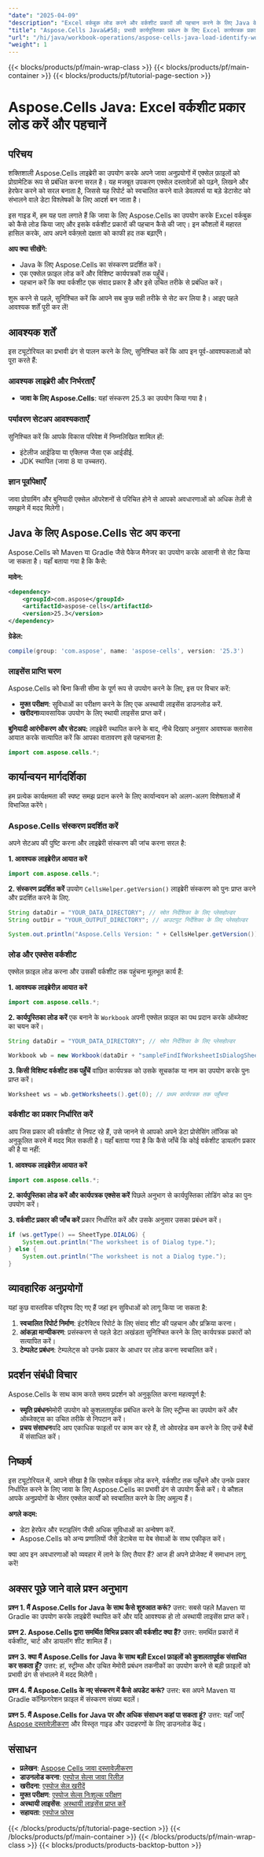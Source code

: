 ```yaml
---
"date": "2025-04-09"
"description": "Excel वर्कबुक लोड करने और वर्कशीट प्रकारों की पहचान करने के लिए Java के लिए Aspose.Cells का उपयोग करना सीखें। इस व्यापक गाइड के साथ वर्कबुक संचालन में महारत हासिल करें।"
"title": "Aspose.Cells Java&#58; प्रभावी कार्यपुस्तिका प्रबंधन के लिए Excel कार्यपत्रक प्रकारों को लोड और पहचानें"
"url": "/hi/java/workbook-operations/aspose-cells-java-load-identify-worksheet-types/"
"weight": 1
---
```


{{< blocks/products/pf/main-wrap-class >}}
{{< blocks/products/pf/main-container >}}
{{< blocks/products/pf/tutorial-page-section >}}


# Aspose.Cells Java: Excel वर्कशीट प्रकार लोड करें और पहचानें

## परिचय

शक्तिशाली Aspose.Cells लाइब्रेरी का उपयोग करके अपने जावा अनुप्रयोगों में एक्सेल फ़ाइलों को प्रोग्रामेटिक रूप से प्रबंधित करना सरल है। यह मजबूत उपकरण एक्सेल दस्तावेज़ों को पढ़ने, लिखने और हेरफेर करने को सरल बनाता है, जिससे यह रिपोर्ट को स्वचालित करने वाले डेवलपर्स या बड़े डेटासेट को संभालने वाले डेटा विश्लेषकों के लिए आदर्श बन जाता है।

इस गाइड में, हम यह पता लगाते हैं कि जावा के लिए Aspose.Cells का उपयोग करके Excel वर्कबुक को कैसे लोड किया जाए और इसके वर्कशीट प्रकारों की पहचान कैसे की जाए। इन कौशलों में महारत हासिल करके, आप अपने वर्कफ़्लो दक्षता को काफी हद तक बढ़ाएँगे।

**आप क्या सीखेंगे:**
- Java के लिए Aspose.Cells का संस्करण प्रदर्शित करें।
- एक एक्सेल फ़ाइल लोड करें और विशिष्ट कार्यपत्रकों तक पहुँचें।
- पहचान करें कि क्या वर्कशीट एक संवाद प्रकार है और इसे उचित तरीके से प्रबंधित करें।

शुरू करने से पहले, सुनिश्चित करें कि आपने सब कुछ सही तरीके से सेट कर लिया है। आइए पहले आवश्यक शर्तें पूरी कर लें!

## आवश्यक शर्तें

इस ट्यूटोरियल का प्रभावी ढंग से पालन करने के लिए, सुनिश्चित करें कि आप इन पूर्व-आवश्यकताओं को पूरा करते हैं:

### आवश्यक लाइब्रेरी और निर्भरताएँ
- **जावा के लिए Aspose.Cells**: यहां संस्करण 25.3 का उपयोग किया गया है।

### पर्यावरण सेटअप आवश्यकताएँ
सुनिश्चित करें कि आपके विकास परिवेश में निम्नलिखित शामिल हों:
- इंटेलीज आईडिया या एक्लिप्स जैसा एक आईडीई.
- JDK स्थापित (जावा 8 या उच्चतर).

### ज्ञान पूर्वापेक्षाएँ
जावा प्रोग्रामिंग और बुनियादी एक्सेल ऑपरेशनों से परिचित होने से आपको अवधारणाओं को अधिक तेज़ी से समझने में मदद मिलेगी।

## Java के लिए Aspose.Cells सेट अप करना

Aspose.Cells को Maven या Gradle जैसे पैकेज मैनेजर का उपयोग करके आसानी से सेट किया जा सकता है। यहाँ बताया गया है कि कैसे:

**मावेन:**
```xml
<dependency>
    <groupId>com.aspose</groupId>
    <artifactId>aspose-cells</artifactId>
    <version>25.3</version>
</dependency>
```

**ग्रेडेल:**
```gradle
compile(group: 'com.aspose', name: 'aspose-cells', version: '25.3')
```

### लाइसेंस प्राप्ति चरण
Aspose.Cells को बिना किसी सीमा के पूर्ण रूप से उपयोग करने के लिए, इस पर विचार करें:
- **मुफ्त परीक्षण**: सुविधाओं का परीक्षण करने के लिए एक अस्थायी लाइसेंस डाउनलोड करें.
- **खरीदना**व्यावसायिक उपयोग के लिए स्थायी लाइसेंस प्राप्त करें।

**बुनियादी आरंभीकरण और सेटअप:**
लाइब्रेरी स्थापित करने के बाद, नीचे दिखाए अनुसार आवश्यक क्लासेस आयात करके सत्यापित करें कि आपका वातावरण इसे पहचानता है:

```java
import com.aspose.cells.*;
```

## कार्यान्वयन मार्गदर्शिका

हम प्रत्येक कार्यक्षमता की स्पष्ट समझ प्रदान करने के लिए कार्यान्वयन को अलग-अलग विशेषताओं में विभाजित करेंगे।

### Aspose.Cells संस्करण प्रदर्शित करें

अपने सेटअप की पुष्टि करना और लाइब्रेरी संस्करण की जांच करना सरल है:

**1. आवश्यक लाइब्रेरीज़ आयात करें**
```java
import com.aspose.cells.*;
```

**2. संस्करण प्रदर्शित करें**
उपयोग `CellsHelper.getVersion()` लाइब्रेरी संस्करण को पुनः प्राप्त करने और प्रदर्शित करने के लिए.

```java
String dataDir = "YOUR_DATA_DIRECTORY"; // स्रोत निर्देशिका के लिए प्लेसहोल्डर
String outDir = "YOUR_OUTPUT_DIRECTORY"; // आउटपुट निर्देशिका के लिए प्लेसहोल्डर

System.out.println("Aspose.Cells Version: " + CellsHelper.getVersion());
```

### लोड और एक्सेस वर्कशीट

एक्सेल फ़ाइल लोड करना और उसकी वर्कशीट तक पहुंचना मूलभूत कार्य हैं:

**1. आवश्यक लाइब्रेरीज़ आयात करें**
```java
import com.aspose.cells.*;
```

**2. कार्यपुस्तिका लोड करें**
एक बनाने के `Workbook` अपनी एक्सेल फ़ाइल का पथ प्रदान करके ऑब्जेक्ट का चयन करें।

```java
String dataDir = "YOUR_DATA_DIRECTORY"; // स्रोत निर्देशिका के लिए प्लेसहोल्डर

Workbook wb = new Workbook(dataDir + "sampleFindIfWorksheetIsDialogSheet.xlsx");
```

**3. किसी विशिष्ट वर्कशीट तक पहुँचें**
वांछित कार्यपत्रक को उसके सूचकांक या नाम का उपयोग करके पुनः प्राप्त करें।

```java
Worksheet ws = wb.getWorksheets().get(0); // प्रथम कार्यपत्रक तक पहुँचना
```

### वर्कशीट का प्रकार निर्धारित करें

आप जिस प्रकार की वर्कशीट से निपट रहे हैं, उसे जानने से आपको अपने डेटा प्रोसेसिंग लॉजिक को अनुकूलित करने में मदद मिल सकती है। यहाँ बताया गया है कि कैसे जाँचें कि कोई वर्कशीट डायलॉग प्रकार की है या नहीं:

**1. आवश्यक लाइब्रेरीज़ आयात करें**
```java
import com.aspose.cells.*;
```

**2. कार्यपुस्तिका लोड करें और कार्यपत्रक एक्सेस करें**
पिछले अनुभाग से कार्यपुस्तिका लोडिंग कोड का पुनः उपयोग करें।

**3. वर्कशीट प्रकार की जाँच करें**
प्रकार निर्धारित करें और उसके अनुसार उसका प्रबंधन करें।

```java
if (ws.getType() == SheetType.DIALOG) {
    System.out.println("The worksheet is of Dialog type.");
} else {
    System.out.println("The worksheet is not a Dialog type.");
}
```

## व्यावहारिक अनुप्रयोगों

यहां कुछ वास्तविक परिदृश्य दिए गए हैं जहां इन सुविधाओं को लागू किया जा सकता है:

1. **स्वचालित रिपोर्ट निर्माण**: इंटरैक्टिव रिपोर्ट के लिए संवाद शीट की पहचान और प्रक्रिया करना।
2. **आंकड़ा मान्यीकरण**: प्रसंस्करण से पहले डेटा अखंडता सुनिश्चित करने के लिए कार्यपत्रक प्रकारों को सत्यापित करें।
3. **टेम्पलेट प्रबंधन**: टेम्पलेट्स को उनके प्रकार के आधार पर लोड करना स्वचालित करें।

## प्रदर्शन संबंधी विचार

Aspose.Cells के साथ काम करते समय प्रदर्शन को अनुकूलित करना महत्वपूर्ण है:
- **स्मृति प्रबंधन**मेमोरी उपयोग को कुशलतापूर्वक प्रबंधित करने के लिए स्ट्रीम्स का उपयोग करें और ऑब्जेक्ट्स का उचित तरीके से निपटान करें।
- **प्रचय संसाधन**यदि आप एकाधिक फाइलों पर काम कर रहे हैं, तो ओवरहेड कम करने के लिए उन्हें बैचों में संसाधित करें।

## निष्कर्ष

इस ट्यूटोरियल में, आपने सीखा है कि एक्सेल वर्कबुक लोड करने, वर्कशीट तक पहुँचने और उनके प्रकार निर्धारित करने के लिए जावा के लिए Aspose.Cells का प्रभावी ढंग से उपयोग कैसे करें। ये कौशल आपके अनुप्रयोगों के भीतर एक्सेल कार्यों को स्वचालित करने के लिए अमूल्य हैं।

**अगले कदम:**
- डेटा हेरफेर और स्टाइलिंग जैसी अधिक सुविधाओं का अन्वेषण करें.
- Aspose.Cells को अन्य प्रणालियों जैसे डेटाबेस या वेब सेवाओं के साथ एकीकृत करें।

क्या आप इन अवधारणाओं को व्यवहार में लाने के लिए तैयार हैं? आज ही अपने प्रोजेक्ट में समाधान लागू करें!

## अक्सर पूछे जाने वाले प्रश्न अनुभाग

**प्रश्न 1. मैं Aspose.Cells for Java के साथ कैसे शुरुआत करूं?**
उत्तर: सबसे पहले Maven या Gradle का उपयोग करके लाइब्रेरी स्थापित करें और यदि आवश्यक हो तो अस्थायी लाइसेंस प्राप्त करें।

**प्रश्न 2. Aspose.Cells द्वारा समर्थित विभिन्न प्रकार की वर्कशीट क्या हैं?**
उत्तर: समर्थित प्रकारों में वर्कशीट, चार्ट और डायलॉग शीट शामिल हैं।

**प्रश्न 3. क्या मैं Aspose.Cells for Java के साथ बड़ी Excel फ़ाइलों को कुशलतापूर्वक संसाधित कर सकता हूँ?**
उत्तर: हां, स्ट्रीम्स और उचित मेमोरी प्रबंधन तकनीकों का उपयोग करने से बड़ी फ़ाइलों को प्रभावी ढंग से संभालने में मदद मिलेगी।

**प्रश्न 4. मैं Aspose.Cells के नए संस्करण में कैसे अपडेट करूं?**
उत्तर: बस अपने Maven या Gradle कॉन्फ़िगरेशन फ़ाइल में संस्करण संख्या बदलें।

**प्रश्न 5. मैं Aspose.Cells for Java पर और अधिक संसाधन कहां पा सकता हूं?**
उत्तर: यहाँ जाएँ [Aspose दस्तावेज़ीकरण](https://reference.aspose.com/cells/java/) और विस्तृत गाइड और उदाहरणों के लिए डाउनलोड केंद्र।

## संसाधन
- **प्रलेखन**: [Aspose Cells जावा दस्तावेज़ीकरण](https://reference.aspose.com/cells/java/)
- **डाउनलोड करना**: [एस्पोज सेल्स जावा रिलीज़](https://releases.aspose.com/cells/java/)
- **खरीदना**: [एस्पोज सेल खरीदें](https://purchase.aspose.com/buy)
- **मुफ्त परीक्षण**: [एस्पोज सेल्स निःशुल्क परीक्षण](https://releases.aspose.com/cells/java/)
- **अस्थायी लाइसेंस**: [अस्थायी लाइसेंस प्राप्त करें](https://purchase.aspose.com/temporary-license/)
- **सहायता**: [एस्पोज फोरम](https://forum.aspose.com/c/cells/9)

{{< /blocks/products/pf/tutorial-page-section >}}
{{< /blocks/products/pf/main-container >}}
{{< /blocks/products/pf/main-wrap-class >}}
{{< blocks/products/products-backtop-button >}}